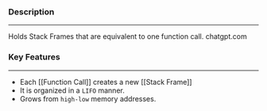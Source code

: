 ### Description
---
Holds Stack Frames that are equivalent to one function call. chatgpt.com

### Key Features
---
-  Each [[Function Call]] creates a new [[Stack Frame]]
- It is organized in a `LIFO` manner.
- Grows from `high-low` memory addresses.